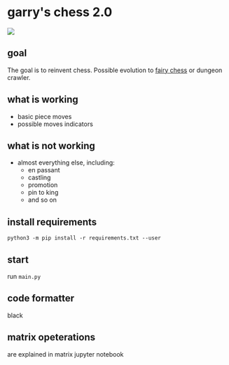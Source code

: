 # garry's chess 2.0

![](https://img.shields.io/endpoint?url=https://raw.githubusercontent.com/o-lenczyk/garry-s-chess-2.0/main/test-results/endpoint.json)

## goal
The goal is to reinvent chess. Possible evolution to [fairy chess](https://en.wikipedia.org/wiki/Fairy_chess) or dungeon crawler.

## what is working
- basic piece moves
- possible moves indicators

## what is not working
- almost everything else, including:
  - en passant
  - castling
  - promotion
  - pin to king
  - and so on


## install requirements
`python3 -m pip install -r requirements.txt --user`

## start
run `main.py`

## code formatter
black

## matrix opeterations
are explained in matrix jupyter notebook
